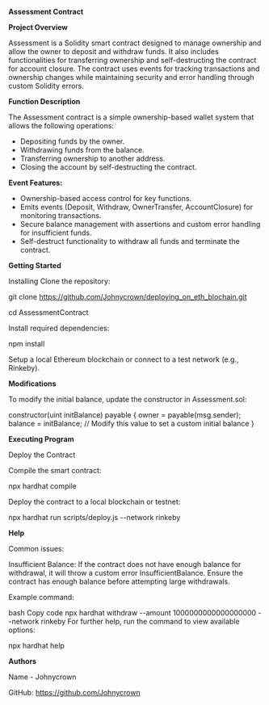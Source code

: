 **Assessment Contract**

**Project Overview**

Assessment is a Solidity smart contract designed to manage ownership and allow the owner to deposit and withdraw funds. It also includes functionalities for transferring ownership and self-destructing the contract for account closure. The contract uses events for tracking transactions and ownership changes while maintaining security and error handling through custom Solidity errors.

**Function Description**

The Assessment contract is a simple ownership-based wallet system that allows the following operations:

* Depositing funds by the owner.
* Withdrawing funds from the balance.
* Transferring ownership to another address.
* Closing the account by self-destructing the contract.
  
**Event Features:**

* Ownership-based access control for key functions.
* Emits events (Deposit, Withdraw, OwnerTransfer, AccountClosure) for monitoring transactions.
* Secure balance management with assertions and custom error handling for insufficient funds.
* Self-destruct functionality to withdraw all funds and terminate the contract.
  
**Getting Started**

Installing
Clone the repository:

  git clone https://github.com/Johnycrown/deploying_on_eth_blochain.git
  
  cd AssessmentContract

Install required dependencies:

  npm install
  
Setup a local Ethereum blockchain or connect to a test network (e.g., Rinkeby).

**Modifications**

To modify the initial balance, update the constructor in Assessment.sol:

constructor(uint initBalance) payable {
    owner = payable(msg.sender);
    balance = initBalance; // Modify this value to set a custom initial balance
}

**Executing Program**

Deploy the Contract

Compile the smart contract:

  npx hardhat compile
  
Deploy the contract to a local blockchain or testnet:

npx hardhat run scripts/deploy.js --network rinkeby


**Help**

Common issues:

Insufficient Balance: If the contract does not have enough balance for withdrawal, it will throw a custom error InsufficientBalance. Ensure the contract has enough balance before attempting large withdrawals.

Example command:

bash
Copy code
npx hardhat withdraw --amount 1000000000000000000 --network rinkeby
For further help, run the command to view available options:

npx hardhat help

**Authors**

Name - Johnycrown

GitHub: https://github.com/Johnycrown
